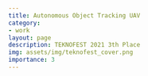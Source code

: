 ```yaml
---
title: Autonomous Object Tracking UAV
category:
- work
layout: page
description: TEKNOFEST 2021 3th Place
img: assets/img/teknofest_cover.png
importance: 3
---
```

